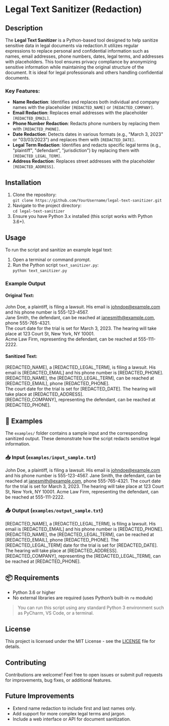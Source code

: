 # Legal Text Sanitizer (Redaction) 

## Description  
The **Legal Text Sanitizer** is a Python-based tool designed to help sanitize sensitive data in legal documents via redaction.It utilizes regular expressions to replace personal and confidential information such as names, email addresses, phone numbers, dates, legal terms, and addresses with placeholders. This tool ensures privacy compliance by anonymizing sensitive information while maintaining the original structure of the document. It is ideal for legal professionals and others handling confidential documents.  

### Key Features:  
- **Name Redaction**: Identifies and replaces both individual and company names with the placeholder `[REDACTED_NAME]` or `[REDACTED_COMPANY]`.  
- **Email Redaction**: Replaces email addresses with the placeholder `[REDACTED_EMAIL]`.  
- **Phone Number Redaction**: Redacts phone numbers by replacing them with `[REDACTED_PHONE]`.  
- **Date Redaction**: Detects dates in various formats (e.g., "March 3, 2023" or "03/03/2023") and replaces them with `[REDACTED_DATE]`.  
- **Legal Term Redaction**: Identifies and redacts specific legal terms (e.g., "plaintiff", "defendant", "jurisdiction") by replacing them with `[REDACTED_LEGAL_TERM]`.  
- **Address Redaction**: Replaces street addresses with the placeholder `[REDACTED_ADDRESS]`.  

## Installation  
1. Clone the repository:  
`git clone https://github.com/YourUsername/legal-text-sanitizer.git`  
2. Navigate to the project directory:  
`cd legal-text-sanitizer`  
3. Ensure you have Python 3.x installed (this script works with Python 3.6+).  

## Usage  
To run the script and sanitize an example legal text:  
1. Open a terminal or command prompt.  
2. Run the Python script `text_sanitizer.py`:  
`python text_sanitizer.py`  

### Example Output  
#### Original Text:  

John Doe, a plaintiff, is filing a lawsuit. His email is johndoe@example.com and his phone number is 555-123-4567.  
Jane Smith, the defendant, can be reached at janesmith@example.com, phone 555-765-4321.  
The court date for the trial is set for March 3, 2023. The hearing will take place at 123 Court St, New York, NY 10001.  
Acme Law Firm, representing the defendant, can be reached at 555-111-2222.

#### Sanitized Text:  

[REDACTED_NAME], a [REDACTED_LEGAL_TERM], is filing a lawsuit. His email is [REDACTED_EMAIL] and his phone number is [REDACTED_PHONE].  
[REDACTED_NAME], the [REDACTED_LEGAL_TERM], can be reached at [REDACTED_EMAIL], phone [REDACTED_PHONE].  
The court date for the trial is set for [REDACTED_DATE]. The hearing will take place at [REDACTED_ADDRESS].  
[REDACTED_COMPANY], representing the defendant, can be reached at [REDACTED_PHONE].

## 📁 Examples

The `examples/` folder contains a sample input and the corresponding sanitized output. These demonstrate how the script redacts sensitive legal information.

### 📥 Input (`examples/input_sample.txt`)
John Doe, a plaintiff, is filing a lawsuit. His email is johndoe@example.com and his phone number is 555-123-4567.
Jane Smith, the defendant, can be reached at janesmith@example.com, phone 555-765-4321.
The court date for the trial is set for March 3, 2023. The hearing will take place at 123 Court St, New York, NY 10001.
Acme Law Firm, representing the defendant, can be reached at 555-111-2222.

### 📤 Output (`examples/output_sample.txt`)
[REDACTED_NAME], a [REDACTED_LEGAL_TERM], is filing a lawsuit. His email is [REDACTED_EMAIL] and his phone number is [REDACTED_PHONE].
[REDACTED_NAME], the [REDACTED_LEGAL_TERM], can be reached at [REDACTED_EMAIL], phone [REDACTED_PHONE].
The [REDACTED_LEGAL_TERM] date for the trial is set for [REDACTED_DATE]. The hearing will take place at [REDACTED_ADDRESS].
[REDACTED_COMPANY], representing the [REDACTED_LEGAL_TERM], can be reached at [REDACTED_PHONE].

## 📦 Requirements

- Python 3.6 or higher  
- No external libraries are required (uses Python’s built-in `re` module)  

> You can run this script using any standard Python 3 environment such as PyCharm, VS Code, or a terminal.

## License  
This project is licensed under the MIT License - see the [LICENSE](LICENSE) file for details.  

## Contributing  
Contributions are welcome! Feel free to open issues or submit pull requests for improvements, bug fixes, or additional features.  

## Future Improvements  
- Extend name redaction to include first and last names only.  
- Add support for more complex legal terms and jargon.  
- Include a web interface or API for document sanitization.




